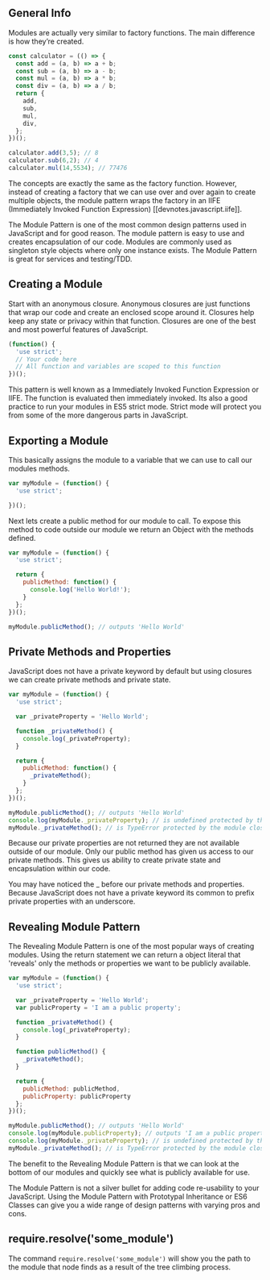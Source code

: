 ## General Info

Modules are actually very similar to factory functions. The main difference is how they’re created.

```javascript
const calculator = (() => {
  const add = (a, b) => a + b;
  const sub = (a, b) => a - b;
  const mul = (a, b) => a * b;
  const div = (a, b) => a / b;
  return {
    add,
    sub,
    mul,
    div,
  };
})();

calculator.add(3,5); // 8
calculator.sub(6,2); // 4
calculator.mul(14,5534); // 77476
```

The concepts are exactly the same as the factory function. However, instead of creating a factory that we can use over and over again to create multiple objects, the module pattern wraps the factory in an IIFE (Immediately Invoked Function Expression) [[devnotes.javascript.iife]].

The Module Pattern is one of the most common design patterns used in JavaScript and for good reason. The module pattern is easy to use and creates encapsulation of our code. Modules are commonly used as singleton style objects where only one instance exists. The Module Pattern is great for services and testing/TDD.

## Creating a Module

Start with an anonymous closure. Anonymous closures are just functions that wrap our code and create an enclosed scope around it. Closures help keep any state or privacy within that function. Closures are one of the best and most powerful features of JavaScript.

```javascript
(function() {
  'use strict';
  // Your code here
  // All function and variables are scoped to this function
})();
```

This pattern is well known as a Immediately Invoked Function Expression or IIFE. The function is evaluated then immediately invoked. Its also a good practice to run your modules in ES5 strict mode. Strict mode will protect you from some of the more dangerous parts in JavaScript.

## Exporting a Module

This basically assigns the module to a variable that we can use to call our modules methods.

```javascript
var myModule = (function() {
  'use strict';

})();
```

Next lets create a public method for our module to call. To expose this method to code outside our module we return an Object with the methods defined.

```javascript
var myModule = (function() {
  'use strict';

  return {
    publicMethod: function() {
      console.log('Hello World!');
    }
  };
})();

myModule.publicMethod(); // outputs 'Hello World'
```

## Private Methods and Properties

JavaScript does not have a private keyword by default but using closures we can create private methods and private state.

```javascript
var myModule = (function() {
  'use strict';

  var _privateProperty = 'Hello World';

  function _privateMethod() {
    console.log(_privateProperty);
  }

  return {
    publicMethod: function() {
      _privateMethod();
    }
  };
})();

myModule.publicMethod(); // outputs 'Hello World'
console.log(myModule._privateProperty); // is undefined protected by the module closure
myModule._privateMethod(); // is TypeError protected by the module closure
```

Because our private properties are not returned they are not available outside of our module. Only our public method has given us access to our private methods. This gives us ability to create private state and encapsulation within our code.

You may have noticed the _ before our private methods and properties. Because JavaScript does not have a private keyword its common to prefix private properties with an underscore.

## Revealing Module Pattern

The Revealing Module Pattern is one of the most popular ways of creating modules. Using the return statement we can return a object literal that 'reveals' only the methods or properties we want to be publicly available.

```javascript
var myModule = (function() {
  'use strict';

  var _privateProperty = 'Hello World';
  var publicProperty = 'I am a public property';

  function _privateMethod() {
    console.log(_privateProperty);
  }

  function publicMethod() {
    _privateMethod();
  }

  return {
    publicMethod: publicMethod,
    publicProperty: publicProperty
  };
})();

myModule.publicMethod(); // outputs 'Hello World'
console.log(myModule.publicProperty); // outputs 'I am a public property'
console.log(myModule._privateProperty); // is undefined protected by the module closure
myModule._privateMethod(); // is TypeError protected by the module closure
```

The benefit to the Revealing Module Pattern is that we can look at the bottom of our modules and quickly see what is publicly available for use.

The Module Pattern is not a silver bullet for adding code re-usability to your JavaScript. Using the Module Pattern with Prototypal Inheritance or ES6 Classes can give you a wide range of design patterns with varying pros and cons.

## require.resolve('some_module')

The command `require.resolve('some_module')` will show you the path to the module that node finds as a result of the tree climbing process.
